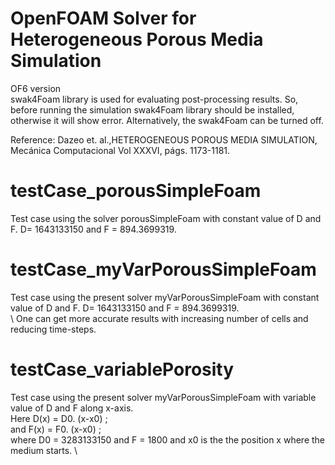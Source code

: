 # OpenFOAM Solver for Heterogeneous Porous Media Simulation 
OF6 version \
swak4Foam library is used for evaluating post-processing results. So, before running the simulation swak4Foam library should be installed, otherwise it will show error. Alternatively, the swak4Foam can be turned off. 

Reference: Dazeo et. al.,HETEROGENEOUS POROUS MEDIA SIMULATION, Mecánica Computacional Vol XXXVI, págs. 1173-1181.

# testCase_porousSimpleFoam
Test case using the solver porousSimpleFoam with constant value of D and F.  D= 1643133150 and F =  894.3699319.

# testCase_myVarPorousSimpleFoam
Test case using the  present solver myVarPorousSimpleFoam with constant value of D and F.  D= 1643133150 and F =  894.3699319. \
\ 
One can get more accurate results with increasing number of cells and reducing time-steps.

# testCase_variablePorosity
Test case using the  present solver myVarPorousSimpleFoam with variable value of D and F along x-axis. \
Here D(x) =  D0. (x-x0) ; \
and  F(x) =  F0. (x-x0) ; \
where D0 = 3283133150 and F =  1800 and x0 is the the position x where
the medium starts. \
